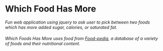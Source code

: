  # Which Food Has More
 
_Fun web application using jquery to ask user to pick between two foods which has more added sugar, calories, or saturated fat._

###### Which Foods Has More uses food from [Food-pedia](https://healthdata.gov/dataset/food-pedia), a database of a variety of foods and their nutritional content. 

